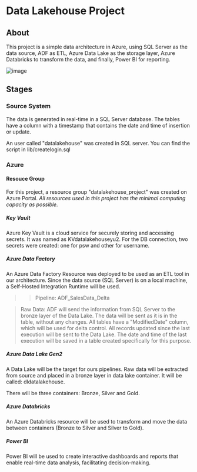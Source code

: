# Data Lakehouse Project
## About

This project is a simple data architecture in Azure, using SQL Server as the data source, ADF as ETL, Azure Data Lake as the storage layer, Azure Databricks to transform the data, and finally, Power BI for reporting.

![image](https://github.com/user-attachments/assets/c3b1a398-3413-488d-a4fa-ac3b9e6195a3)

## Stages
### Source System
The data is generated in real-time in a SQL Server database. The tables have a column with a timestamp that contains the date and time of insertion or update. 

An user called "datalakehouse" was created in SQL server. You can find the script in lib/createlogin.sql

### Azure

#### Resouce Group
For this project, a resource group "datalakehouse_project" was created on Azure Portal.
*All resources used in this project has the minimal computing capacity as possible.*

##### Key Vault
Azure Key Vault is a cloud service for securely storing and accessing secrets. It was named as KVdatalakehouseyu2. For the DB connection, two secrets were created: one for psw and other for username.

##### Azure Data Factory
An Azure Data Factory Resource was deployed to be used as an ETL tool in our architecture. Since the data source (SQL Server) is on a local machine, a Self-Hosted Integration Runtime will be used.

>> Pipeline: ADF_SalesData_Delta

> Raw Data: ADF will send the information from SQL Server to the bronze layer of the Data Lake. The data will be sent as it is in the table, without any changes. All tables have a "ModifiedDate" column, which will be used for delta control. All records updated since the last execution will be sent to the Data Lake. The date and time of the last execution will be saved in a table created specifically for this purpose. 

##### Azure Data Lake Gen2
A Data Lake will be the target for ours pipelines. Raw data will be extracted from source and placed in a bronze layer in data lake container. It will be called: dldatalakehouse.

There will be three containers: Bronze, Silver and Gold.

##### Azure Databricks
An Azure Databricks resource will be used to transform and move the data between containers (Bronze to Silver and Silver to Gold).

##### Power BI
Power BI will be used to create interactive dashboards and reports that enable real-time data analysis, facilitating decision-making.